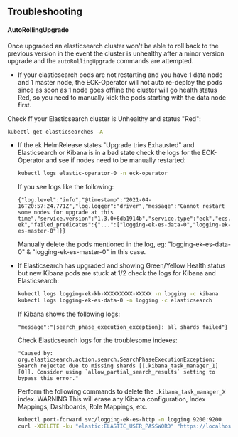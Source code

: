 ## Troubleshooting

#### AutoRollingUpgrade

Once upgraded an elasticsearch cluster won't be able to roll back to the previous version in the event the cluster is unhealthy after a minor version upgrade and the `autoRollingUpgrade` commands are attempted.

- If your elasticsearch pods are not restarting and you have 1 data node and 1 master node, the ECK-Operator will not auto re-deploy the pods since as soon as 1 node goes offline the cluster will go health status Red, so you need to manually kick the pods starting with the data node first.

Check ff your Elasticsearch cluster is Unhealthy and status "Red":

```bash
kubectl get elasticsearches -A
```

- If the ek HelmRelease states "Upgrade tries Exhausted" and Elasticsearch or Kibana is in a bad state check the logs for the ECK-Operator and see if nodes need to be manually restarted:
  ```bash
  kubectl logs elastic-operator-0 -n eck-operator
  ```
  If you see logs like the following:
  ```
  {"log.level":"info","@timestamp":"2021-04-16T20:57:24.771Z","log.logger":"driver","message":"Cannot restart some nodes for upgrade at this time","service.version":"1.3.0+6db1914b","service.type":"eck","ecs.version":"1.4.0","namespace":"logging","es_name":"logging-ek","failed_predicates":{"...":["logging-ek-es-data-0","logging-ek-es-master-0"]}}
  ```
  Manually delete the pods mentioned in the log, eg: "logging-ek-es-data-0" & "logging-ek-es-master-0" in this case.

- If Elasticsearch has upgraded and showing Green/Yellow Health status but new Kibana pods are stuck at 1/2 check the logs for Kibana and Elasticsearch:
  ```bash
  kubectl logs logging-ek-kb-XXXXXXXXX-XXXXX -n logging -c kibana
  kubectl logs logging-ek-es-data-0 -n logging -c elasticsearch
  ```
  If Kibana shows the following logs:
  ```
  "message":"[search_phase_execution_exception]: all shards failed"}
  ```
  Check Elasticsearch logs for the troublesome indexes:
  ```
  "Caused by: org.elasticsearch.action.search.SearchPhaseExecutionException: Search rejected due to missing shards [[.kibana_task_manager_1][0]]. Consider using `allow_partial_search_results` setting to bypass this error."
  ```
  Perform the following commands to delete the `.kibana_task_manager_X` index. WARNING This will erase any Kibana configuration, Index Mappings, Dashboards, Role Mappings, etc.
  ```bash
  kubectl port-forward svc/logging-ek-es-http -n logging 9200:9200
  curl -XDELETE -ku "elastic:ELASTIC_USER_PASSWORD" "https://localhost:9200/.kibana_task_manager_1"
  ```


